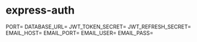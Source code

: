 # express-auth

PORT=
DATABASE_URL=
JWT_TOKEN_SECRET=
JWT_REFRESH_SECRET=
EMAIL_HOST=
EMAIL_PORT=
EMAIL_USER=
EMAIL_PASS=
